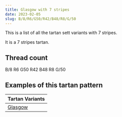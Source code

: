 ```yaml
---
title: Glasgow with 7 stripes
date: 2023-02-05
slug: B/8/R6/G50/R42/B48/R8/G/50
---
```

This is a list of all the tartan sett variants with 7 stripes.

It is a 7 stripes tartan.


## Thread count
B/8 R6 G50 R42 B48 R8 G/50

## Examples of this tartan pattern

| Tartan Variants |
|---------------|
| [Glasgow](/variants/b/8/r6/g50/r42/b48/r8/g/50-b304080-g008000-rd03030)||
